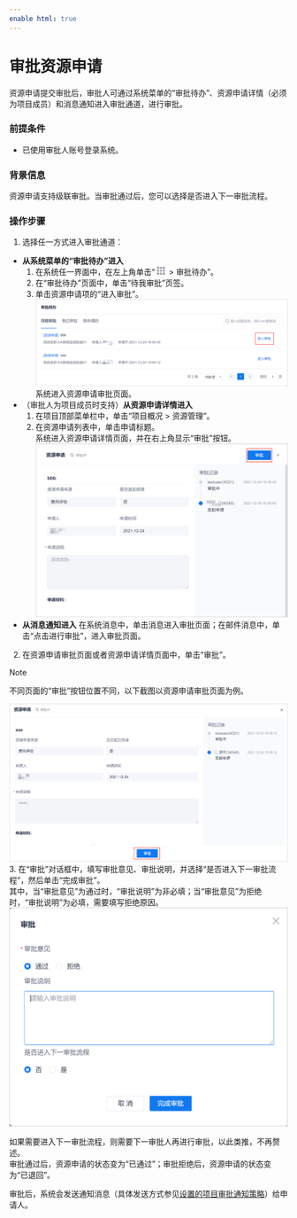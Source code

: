 ```yaml
---
enable html: true
---
```

# 审批资源申请

资源申请提交审批后，审批人可通过系统菜单的“审批待办”、资源申请详情（必须为项目成员）和消息通知进入审批通道，进行审批。

### 前提条件
* 已使用审批人账号登录系统。

### 背景信息       
资源申请支持级联审批。当审批通过后，您可以选择是否进入下一审批流程。

### 操作步骤
1. 选择任一方式进入审批通道：
  * **从系统菜单的“审批待办”进入**                 
    1. 在系统任一界面中，在左上角单击“![](../fig/nine_point.png) > 审批待办”。
    2. 在“审批待办”页面中，单击“待我审批”页签。
    3. 单击资源申请项的“进入审批”。           
      ![](../fig/shenzhicheng/审批待办列表.png)        
    系统进入资源申请审批页面。
  * （审批人为项目成员时支持）**从资源申请详情进入**                    
    1. 在项目顶部菜单栏中，单击“项目概况 > 资源管理”。
    2. 在资源申请列表中，单击申请标题。                          
    系统进入资源申请详情页面，并在右上角显示“审批”按钮。      
      ![](../fig/shenzhicheng/资源-详情审批.png)        
  * **从消息通知进入**
    在系统消息中，单击消息进入审批页面；在邮件消息中，单击“点击进行审批”，进入审批页面。

2. 在资源申请审批页面或者资源申请详情页面中，单击“审批”。             
> [!NOTE]
> 不同页面的“审批”按钮位置不同，以下截图以资源申请审批页面为例。

  ![](../fig/shenzhicheng/资源审批.png)         
3. 在“审批”对话框中，填写审批意见、审批说明，并选择“是否进入下一审批流程”，然后单击“完成审批”。       
  其中，当“审批意见”为通过时，“审批说明”为非必填；当“审批意见”为拒绝时，“审批说明”为必填，需要填写拒绝原因。       
  ![](../fig/shenzhicheng/资源审批-审批.png)         

如果需要进入下一审批流程，则需要下一审批人再进行审批，以此类推，不再赘述。             
审批通过后，资源申请的状态变为“已通过”；审批拒绝后，资源申请的状态变为“已退回”。             

审批后，系统会发送通知消息（具体发送方式参见[设置的项目审批通知策略](http://amp.gcbdcloud.com/help/chapters/yungui/6.8.1-set-project-approve-note.html)）给申请人。
